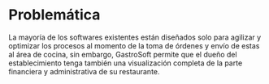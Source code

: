 # Problemática
La mayoría de los softwares existentes están diseñados solo para agilizar y optimizar los procesos al momento de la toma de órdenes y envío de estas al área de cocina, sin embargo, GastroSoft permite que el dueño del establecimiento tenga también una visualización completa de la parte financiera y administrativa de su restaurante.
